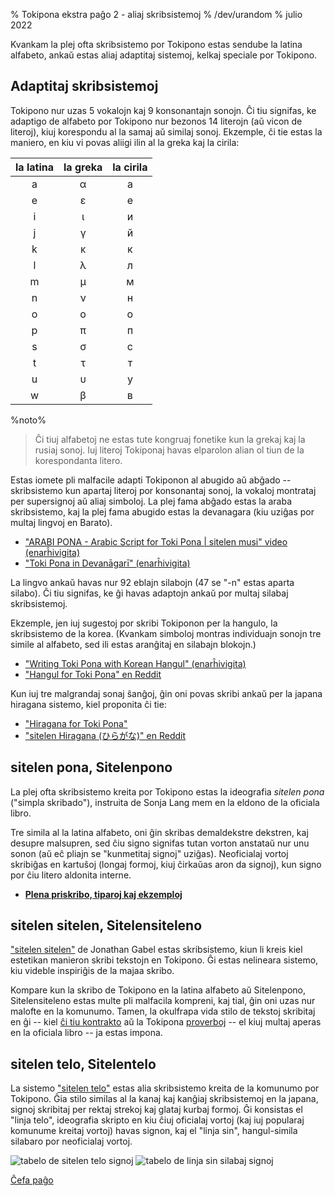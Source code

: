 % Tokipona ekstra paĝo 2 - aliaj skribsistemoj
% /dev/urandom
% julio 2022

Kvankam la plej ofta skribsistemo por Tokipono estas sendube la latina alfabeto,
ankaŭ estas aliaj adaptitaj sistemoj, kelkaj speciale por Tokipono.

## Adaptitaj skribsistemoj

Tokipono nur uzas 5 vokalojn kaj 9 konsonantajn sonojn. Ĉi tiu signifas, ke adaptigo
de alfabeto por Tokipono nur bezonos 14 literojn (aŭ vicon de literoj), kiuj 
korespondu al la samaj aŭ similaj sonoj. Ekzemple, ĉi tie estas la maniero,
en kiu vi povas aliigi ilin al la greka kaj la cirila:

| la latina | la greka | la cirila |
|:-----:|:-----:|:--------:|
| a | α | а |
| e | ε | е |
| i | ι | и |
| j | γ | й |
| k | κ | к |
| l | λ | л |
| m | μ | м |
| n | ν | н |
| o | ο | о |
| p | π | п |
| s | σ | с |
| t | τ | т |
| u | υ | у |
| w | β | в |

%noto%
> Ĉi tiuj alfabetoj ne estas tute kongruaj fonetike kun la grekaj kaj la rusiaj
> sonoj. Iuj literoj Tokiponaj havas elparolon alian ol tiun de la korespondanta litero.

Estas iomete pli malfacile adapti Tokiponon al abugido aŭ abĝado -- skribsistemo kun 
apartaj literoj por konsonantaj sonoj, la vokaloj montrataj per supersignoj aŭ aliaj simboloj. 
La plej fama abĝado estas la araba skribsistemo, kaj la plej fama abugido estas la devanagara 
(kiu uziĝas por multaj lingvoj en Barato).

* ["ARABI PONA - Arabic Script for Toki Pona | sitelen musi" video (enarĥivigita)][arabic]
* ["Toki Pona in Devanāgarī" (enarĥivigita)][devanagari]

[arabic]:https://web.archive.org/web/20200618130953/https://www.youtube.com/watch?v=Mh9Wypm6pXs
[devanagari]:https://web.archive.org/web/20060727115116/http://www.deadlybrain.org/projects/Tokipona/deva_guja.php

La lingvo ankaŭ havas nur 92 eblajn silabojn (47 se "-n" estas aparta silabo). 
Ĉi tiu signifas, ke ĝi havas adaptojn ankaŭ por multaj silabaj skribsistemoj.

Ekzemple, jen iuj sugestoj por skribi Tokiponon per la hangulo, la skribsistemo de la korea. 
(Kvankam simboloj montras individuajn sonojn tre simile al alfabeto, sed ili estas aranĝitaj en silabajn blokojn.)

* ["Writing Toki Pona with Korean Hangul" (enarĥivigita)][hangularch]
* ["Hangul for Toki Pona" en Reddit][hangulred]

[hangularch]:https://web.archive.org/web/20070313181500/http://www.Tokipona.bravehost.com/korean.html
[hangulred]:https://www.reddit.com/r/Tokipona/comments/8mx951/hangul_for_toki_pona/

Kun iuj tre malgrandaj sonaj ŝanĝoj, ĝin oni povas skribi ankaŭ per la japana hiragana sistemo, 
kiel proponita ĉi tie:

* ["Hiragana for Toki Pona"][hiragana1]
* ["sitelen Hiragana (ひらがな)" en Reddit][hiragana_red]

[hiragana1]:https://www.deviantart.com/derroflcopter/journal/Hiragana-for-Toki-Pona-339541633
[hiragana_red]:https://www.reddit.com/r/Tokipona/comments/e7g91u/sitelen_hiragana_%E3%81%B2%E3%82%89%E3%81%8C%E3%81%AA/

## sitelen pona, Sitelenpono

La plej ofta skribsistemo kreita por Tokipono estas la ideografia *sitelen
pona* ("simpla skribado"), instruita de Sonja Lang mem en la eldono de la
oficiala libro.

Tre simila al la latina alfabeto, oni ĝin skribas demaldekstre dekstren, kaj desupre malsupren,
sed ĉiu signo signifas tutan vorton anstataŭ nur unu sonon (aŭ eĉ pliajn
se "kunmetitaj signoj" uziĝas). Neoficialaj vortoj skribiĝas en
kartuŝoj (longaj formoj, kiuj ĉirkaŭas aron da signoj), kun signo
por ĉiu litero aldonita interne.

* **[Plena priskribo, tiparoj kaj ekzemploj](sitelen_pona)**

## sitelen sitelen, Sitelensiteleno

["sitelen sitelen"](https://jonathangabel.com/toki-pona/) de Jonathan Gabel 
estas skribsistemo, kiun li kreis kiel estetikan manieron skribi tekstojn en
Tokipono. Ĝi estas nelineara sistemo, kiu videble inspiriĝis de la majaa skribo.

Kompare kun la skribo de Tokipono en la latina alfabeto aŭ Sitelenpono, Sitelensiteleno
estas multe pli malfacila kompreni, kaj tial, ĝin oni uzas nur malofte en la komunumo. 
Tamen, la okulfrapa vida stilo de tekstoj skribitaj en ĝi --
kiel [ĉi tiu
kontrakto](https://www.jonathangabel.com/archive/2012/artworks_lipu-lawa-pi-esun-kama.html)
aŭ la Tokipona
[proverboj](https://jonathangabel.com/toki-pona/dictionaries/gallery/) -- el kiuj multaj 
aperas en la oficiala libro -- ja estas impona.

## sitelen telo, Sitelentelo

La sistemo ["sitelen
telo"](https://twitter.com/aarontoponce/status/1316350094598459392?lang=en)
 estas alia skribsistemo kreita de la komunumo por Tokipono. Ĝia stilo similas
al la kanaj kaj kanĝiaj skribsistemoj en la japana, signoj skribitaj
per rektaj strekoj kaj glataj kurbaj formoj. Ĝi konsistas el "linja
telo", ideografia skripto en kiu ĉiuj oficialaj vortoj (kaj iuj popularaj
komunume kreitaj vortoj) havas signon, kaj el "linja sin", hangul-simila
silabaro por neoficialaj vortoj.

![tabelo de sitelen telo signoj](/sitelen_telo.gif)
![tabelo de linja sin silabaj signoj](/sitelen_telo_2.gif)

[Ĉefa paĝo](eo)

